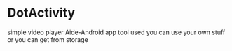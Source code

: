 # DotActivity
simple video player
Aide-Android app tool used
you can use your own stuff
or you can get from storage
